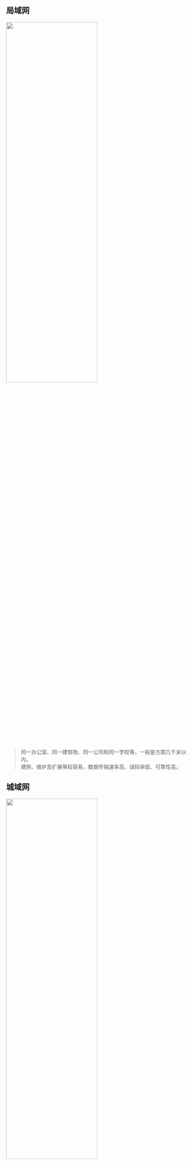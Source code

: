 <!-- tabs:start -->

## **局域网**

<img src="image/pic (17).gif" width="70%" height="50%"></img> 

>同一办公室、同一建筑物、同一公司和同一学校等，一般是方圆几千米以内。  
>建网、维护及扩展等较容易，数据传输速率高、误码率低、可靠性高。

## **城域网**

<img src="image/pic (18).gif" width="70%" height="50%"></img> 

>满足政府部门、企事业单位、个人用户的各种多媒体业务的需求。

## **广域网**

<img src="image/pic (16).gif" width="70%" height="50%" ></img> 

>覆盖地理范围为数百至数千千米，可以覆盖一个国家，甚至几个洲，形成国际性的远程网络。  
>广域网分布距离远。  
>著名的 Internet 就是一种广域网。

<!-- tabs:end -->

<!-- + 计算机网络分为哪几类？各有什么特点？ +

  >| 名称      | 特点 | 
   | :---        |    :----:   |
   | 局域网   | Title       |
   | 城域网   | Text        |
   | 广域网   | Text        | -->